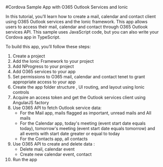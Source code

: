#Cordova Sample App with O365 Outlook Services and Ionic

In this tutorial, you’ll learn how to create a mail, calendar and contact client using O365 Outlook services and the Ionic framework. This app allows users to access their mail, calendar and contact through O365 Outlook services API. This sample uses JavaScript code, but you can also write your Cordova app in TypeScript.

To build this app, you’ll follow these steps:

 1. Create a project
 2. Add the Ionic Framework to your project
 3. Add NProgress to your project
 4. Add O365 services to your app
 5. Set permissions to O365 mail, calendar and contact tenet to grant appropriate access to your app
 6. Create the app folder structure , UI routing, and layout using Ionic controls
 7. Acquire an access token and get the Outlook services client using AngularJS factory
 8. Use O365 API to fetch Outlook service data:
     - For the Mail app, mails flagged as important, unread mails and All mails
     - For the Calendar app, today's meeting (event start date equals today), tomorrow's meeting (event start date equals tomorrow) and all events with start date greater or equal to today
     - For the Contacts app, all contacts
 9. Use O365 API to create and delete data :
     - Delete mail, calendar event
     - Create new calendar event, contact
 10. Run the app
